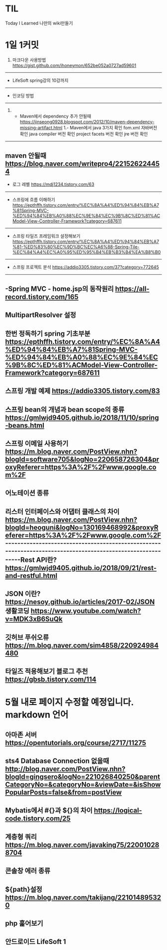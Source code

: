 # TIL
Today I Learned
나만의 wiki만들기

1일 1커밋 
=========
1. 마크다운 사용방법
https://gist.github.com/ihoneymon/652be052a0727ad59601
-------------------------------------------------------
- LifeSoft spring강의 10강까지 
------------------------------
- 인코딩 방법
-------------
1. - Maven에서 dependency 추가 안될때
https://jinseong0928.blogspot.com/2012/10/maven-dependency-missing-artifact.html
1.- Maven에서 java 3가지 확인
fom.xml 자바버전 확인
java compiler 버전 확인
project facets 버전 확인
jre 버전 확인 
--------------------------
maven 안될때 
https://blog.naver.com/writepro4/221526224454
--------------------------------
- 로그 레벨
https://mdj1234.tistory.com/63
------------------------------
- 스프링에 흐름 이해하기
https://epthffh.tistory.com/entry/%EC%8A%A4%ED%94%84%EB%A7%81Spring-MVC-%ED%94%84%EB%A0%88%EC%9E%84%EC%9B%8C%ED%81%ACModel-View-Controller-Framework?category=687611
--------------------------------
- 스프링 타일즈 프레임워크 설정해보기 
https://epthffh.tistory.com/entry/%EC%8A%A4%ED%94%84%EB%A7%81-%ED%83%80%EC%9D%BC%EC%A6%88-Spring-Tile-%EC%84%A4%EC%A0%95%ED%95%B4%EB%B3%B4%EA%B8%B0
------------------
- 스프링 프로젝트 분석
https://addio3305.tistory.com/37?category=772645
-----------
-Spring MVC - home.jsp의 동작원리
https://all-record.tistory.com/165
--------------------------------
MultipartResolver 설정
----------------------
한번 정독하기 spring 기초부분
https://epthffh.tistory.com/entry/%EC%8A%A4%ED%94%84%EB%A7%81Spring-MVC-%ED%94%84%EB%A0%88%EC%9E%84%EC%9B%8C%ED%81%ACModel-View-Controller-Framework?category=687611
--------------------------------
스프링 개발 예제 
https://addio3305.tistory.com/83
--------------------------------
스프링 bean의 개념과 bean scope의 종류
https://gmlwjd9405.github.io/2018/11/10/spring-beans.html
----------------------------------------------------------
스프링 이메일 사용하기 
https://m.blog.naver.com/PostView.nhn?blogId=software705&logNo=220658726304&proxyReferer=https%3A%2F%2Fwww.google.com%2F
------------------------------------------------------------------------------------------------------------------------
어노테이션 종류 
---------------------
리스터 인터페이스와 어댑터 클래스의 차이
https://m.blog.naver.com/PostView.nhn?blogId=heoguni&logNo=130169468992&proxyReferer=https%3A%2F%2Fwww.google.com%2F
-----------------------------------------------------------------------------------------------------------Rest API란?
https://gmlwjd9405.github.io/2018/09/21/rest-and-restful.html
--------------------------------------------------------------
JSON 이란?
https://nesoy.github.io/articles/2017-02/JSON 생활코딩 https://www.youtube.com/watch?v=MDK3xB6SuQk
-----------------------------------------------
깃허브 푸쉬오류 
https://m.blog.naver.com/sim4858/220924984480
-----------------------------------------------
타일즈 적용해보기 블로그 추천
https://gbsb.tistory.com/114
--------------------------------
5월 내로 페이지 수정할 예정입니다. markdown 언어 
===============================================
아마존 서버 https://opentutorials.org/course/2717/11275
-----------------------------------------------------
sts4 Database Connection 없을때 http://blog.naver.com/PostView.nhn?blogId=gingsero&logNo=221026840250&parentCategoryNo=&categoryNo=&viewDate=&isShowPopularPosts=false&from=postView
------------------------------------------------------------------------------------------------------------------
Mybatis에서 #{}과 ${}의 차이 https://logical-code.tistory.com/25
-----------------------------------------------------------------
계층형 쿼리 https://m.blog.naver.com/javaking75/220010288704
--------------------------------------------------------------
콘솔창 에러 종류
----------------
${path}설정 https://m.blog.naver.com/takijang/221014895320
----------------------------------------------------------
php 훑어보기
--------------
안드로이드 LifeSoft 1
---------------------
